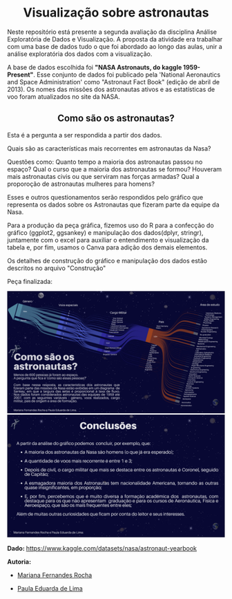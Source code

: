<h1  align="center"> Visualização sobre astronautas </h1>

Neste repositório está presente a segunda avaliação da disciplina Análise Exploratória de Dados e Visualização. A proposta da atividade era trabalhar com uma base de dados tudo o que foi abordado ao longo das aulas, unir a análise exploratória dos dados com a visualização.  

A base de dados escolhida foi **"NASA Astronauts, do kaggle 1959-Present"**. Esse conjunto de dados foi publicado pela 'National Aeronautics and Space Administration' como "Astronaut Fact Book" (edição de abril de 2013). Os nomes das missões dos astronautas ativos e as estatísticas de voo foram atualizados no site da NASA.

<h2  align="center"> Como são os astronautas? </h2>

Esta é a pergunta a ser respondida a partir dos dados. 

Quais são as características mais recorrentes em astronautas da Nasa?

Questões como: Quanto tempo a maioria dos astronautas passou no espaço? Qual o curso que a maioria dos astronautas se formou? Houveram mais astronautas civis ou que serviram nas forças armadas? Qual a proporoção de astronautas mulheres para homens?

Esses e outros questionamentos serão respondidos pelo gráfico que representa os dados sobre os Astronautas que fizeram parte da equipe da Nasa.

Para a produção da peça gráfica, fizemos uso do R para a confecção do gráfico (ggplot2, ggsankey) e manipulação dos dados(dplyr, stringr), juntamente com o excel para auxiliar o entendimento e visualização da tabela e, por fim, usamos o Canva para adição dos demais elementos.

Os detalhes de construção do gráfico e manipulação dos dados estão descritos no arquivo "Construção"

Peça finalizada:

<img src="Peça final\1.png" alt="Peça Finalizada">
<img src="Peça final\2.png" alt="Peça Finalizada">

</div>

<p><strong> Dado: </strong> <a  href="https://www.kaggle.com/datasets/nasa/astronaut-yearbook">https://www.kaggle.com/datasets/nasa/astronaut-yearbook</a></p>

**Autoria:**

* [Mariana Fernandes Rocha](https://github.com/marimarifr)

* [Paula Eduarda de Lima](https://github.com/PAULA-123)